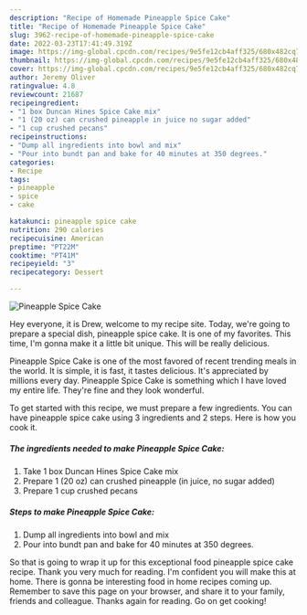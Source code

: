 ```yaml
---
description: "Recipe of Homemade Pineapple Spice Cake"
title: "Recipe of Homemade Pineapple Spice Cake"
slug: 3962-recipe-of-homemade-pineapple-spice-cake
date: 2022-03-23T17:41:49.319Z
image: https://img-global.cpcdn.com/recipes/9e5fe12cb4aff325/680x482cq70/pineapple-spice-cake-recipe-main-photo.jpg
thumbnail: https://img-global.cpcdn.com/recipes/9e5fe12cb4aff325/680x482cq70/pineapple-spice-cake-recipe-main-photo.jpg
cover: https://img-global.cpcdn.com/recipes/9e5fe12cb4aff325/680x482cq70/pineapple-spice-cake-recipe-main-photo.jpg
author: Jeremy Oliver
ratingvalue: 4.8
reviewcount: 21687
recipeingredient:
- "1 box Duncan Hines Spice Cake mix"
- "1 (20 oz) can crushed pineapple in juice no sugar added"
- "1 cup crushed pecans"
recipeinstructions:
- "Dump all ingredients into bowl and mix"
- "Pour into bundt pan and bake for 40 minutes at 350 degrees."
categories:
- Recipe
tags:
- pineapple
- spice
- cake

katakunci: pineapple spice cake 
nutrition: 290 calories
recipecuisine: American
preptime: "PT22M"
cooktime: "PT41M"
recipeyield: "3"
recipecategory: Dessert

---
```



![Pineapple Spice Cake](https://img-global.cpcdn.com/recipes/9e5fe12cb4aff325/680x482cq70/pineapple-spice-cake-recipe-main-photo.jpg)

Hey everyone, it is Drew, welcome to my recipe site. Today, we're going to prepare a special dish, pineapple spice cake. It is one of my favorites. This time, I'm gonna make it a little bit unique. This will be really delicious.

Pineapple Spice Cake is one of the most favored of recent trending meals in the world. It is simple, it is fast, it tastes delicious. It's appreciated by millions every day. Pineapple Spice Cake is something which I have loved my entire life. They're fine and they look wonderful.




To get started with this recipe, we must prepare a few ingredients. You can have pineapple spice cake using 3 ingredients and 2 steps. Here is how you cook it.

<!--inarticleads1-->

##### The ingredients needed to make Pineapple Spice Cake:

1. Take 1 box Duncan Hines Spice Cake mix
1. Prepare 1 (20 oz) can crushed pineapple (in juice, no sugar added)
1. Prepare 1 cup crushed pecans




<!--inarticleads2-->

##### Steps to make Pineapple Spice Cake:

1. Dump all ingredients into bowl and mix
1. Pour into bundt pan and bake for 40 minutes at 350 degrees.




So that is going to wrap it up for this exceptional food pineapple spice cake recipe. Thank you very much for reading. I'm confident you will make this at home. There is gonna be interesting food in home recipes coming up. Remember to save this page on your browser, and share it to your family, friends and colleague. Thanks again for reading. Go on get cooking!
